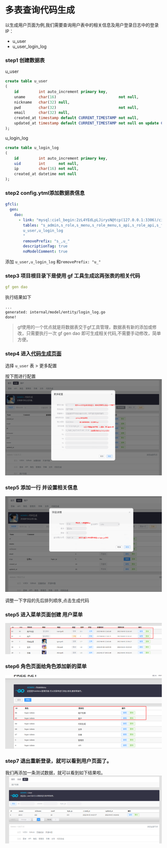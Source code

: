 # 多表查询代码生成

以生成用户页面为例,我们需要查询用户表中的相关信息及用户登录日志中的登录IP：

- u_user
- u_user_login_log

### step1 创建数据表

u_user

```sql
create table u_user
(
    id         int auto_increment primary key,
    uname      char(16)                            not null,
    nickname   char(32) null,
    pwd        char(32)                            not null,
    email      char(32) null,
    created_at timestamp default CURRENT_TIMESTAMP not null,
    updated_at timestamp default CURRENT_TIMESTAMP not null on update CURRENT_TIMESTAMP
);

```

u_login_log

```sql
create table u_login_log
(
    id         int auto_increment primary key,
    uid        int      not null,
    ip         char(16) not null,
    created_at datetime not null
);

```

### step2 config.ytml添加数据表信息

```yaml
gfcli:
  gen:
    dao:
      - link: "mysql:ciel_begin:2zL4YEdLpLJirysN@tcp(127.0.0.1:3306)/ciel_begin"
        tables: "s_admin,s_role,s_menu,s_role_menu,s_api,s_role_api,s_file,
        u_user,u_login_log
        "
        removePrefix: "s_,u_"
        descriptionTag: true
        noModelComment: true
```

添加 `u_user,u_login_log` 和`removePrefix: "u_"`

### step3 项目根目录下是使用 gf 工具生成这两张表的相关代码

```yaml
gf gen dao
```

执行结果如下

```text
...
generated: internal/model/entity/login_log.go 
done! 

```

> gf使用的一个优点就是将数据表交于gf工具管理，数据表有新的添加或修改，只需要执行一次 gf gen dao 即可生成相关代码,不需要手动修改，简单方便。

### step4 进入[代码生成页面](http://localhost:1211/gen/path)

选择 `u_user` 表 > 更多配置

按下图进行配置
![](1.png)

### step5 添加一行 并设置相关信息

![](2.png)

调整一下字段的先后排列顺序,点击生成代码

### step5 进入菜单页面创建 用户菜单

![](3.png)

### step6 角色页面给角色添加新的菜单

![](4.png)

### step7 退出重新登录，就可以看到用户页面了。

我们再添加一条测试数据，就可以看到如下结果啦。
![](5.png)
